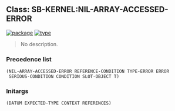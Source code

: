## Class: SB-KERNEL:NIL-ARRAY-ACCESSED-ERROR
[![package](https://img.shields.io/badge/Package-SB--KERNEL-5f9ea0.svg?style=social&colorA=999999)](../) [![type](https://img.shields.io/badge/Type-Class-5f9ea0.svg?style=social&colorA=999999)](../#class) 

> No description.

### Precedence list
```
(NIL-ARRAY-ACCESSED-ERROR REFERENCE-CONDITION TYPE-ERROR ERROR
 SERIOUS-CONDITION CONDITION SLOT-OBJECT T)
```
### Initargs
```
(DATUM EXPECTED-TYPE CONTEXT REFERENCES)
```
